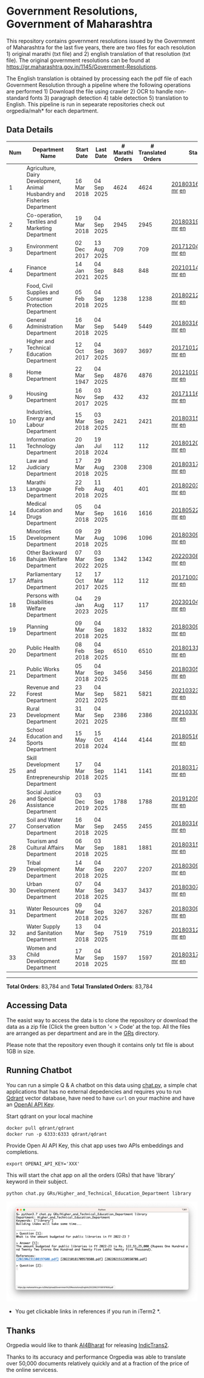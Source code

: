 # Government Resolutions, Government of Maharashtra

This repository contains government resolutions issued by the Government of Maharashtra for the last five years, there are two files for each resolution 1) original marathi (txt file) and 2) english translation of that resolution (txt file). The original government resolutions can be found at https://gr.maharashtra.gov.in/1145/Government-Resolutions.

The English translation is obtained by processing each the pdf file of each Government Resolution through a pipeline where the following operations are performed 1) Download the file using crawler 2) OCR to handle non-standard fonts 3) paragraph detection 4) table  detection 5) translation to English. This pipeline is run in sepearate repositories check out orgpedia/mah* for each department.


## Data Details

| Num | Department Name | Start Date | Last Date | # Marathi Orders | # Translated Orders | Starting Order | Last Order |
| --- | --------------- | ---------- | --------- | ---------------- | ------------------- | -------------- | ---------- |
| 1 | Agriculture, Dairy Development, Animal Husbandry and Fisheries Department | 16 Mar 2018 | 04 Sep 2025 | 4624 | 4624 | [201803161624182101.pdf](https://gr.maharashtra.gov.in/Site/Upload/Government%20Resolutions/English/201803161624182101.pdf) [mr](GRs/Agriculture,_Dairy_Development,_Animal_Husbandry_and_Fisheries_Department/201803161624182101.pdf.mr.txt) [en](GRs/Agriculture,_Dairy_Development,_Animal_Husbandry_and_Fisheries_Department/201803161624182101.pdf.en.txt) | [202509041335169801.pdf](https://gr.maharashtra.gov.in/Site/Upload/Government%20Resolutions/English/202509041335169801.pdf) [mr](GRs/Agriculture,_Dairy_Development,_Animal_Husbandry_and_Fisheries_Department/202509041335169801.pdf.mr.txt) [en](GRs/Agriculture,_Dairy_Development,_Animal_Husbandry_and_Fisheries_Department/202509041335169801.pdf.en.txt) |
| 2 | Co-operation, Textiles and Marketing Department | 19 Mar 2018 | 04 Sep 2025 | 2945 | 2945 | [201803191257576702.pdf](https://gr.maharashtra.gov.in/Site/Upload/Government%20Resolutions/English/201803191257576702.pdf) [mr](GRs/Co-operation,_Textiles_and_Marketing_Department/201803191257576702.pdf.mr.txt) [en](GRs/Co-operation,_Textiles_and_Marketing_Department/201803191257576702.pdf.en.txt) | [202509041639047002.pdf](https://gr.maharashtra.gov.in/Site/Upload/Government%20Resolutions/English/202509041639047002.pdf) [mr](GRs/Co-operation,_Textiles_and_Marketing_Department/202509041639047002.pdf.mr.txt) [en](GRs/Co-operation,_Textiles_and_Marketing_Department/202509041639047002.pdf.en.txt) |
| 3 | Environment Department | 02 Dec 2017 | 13 Aug 2025 | 709 | 709 | [201712041147216904.pdf](https://gr.maharashtra.gov.in/Site/Upload/Government%20Resolutions/English/201712041147216904.pdf) [mr](GRs/Environment_Department/201712041147216904.pdf.mr.txt) [en](GRs/Environment_Department/201712041147216904.pdf.en.txt) | [202508131556341604.pdf](https://gr.maharashtra.gov.in/Site/Upload/Government%20Resolutions/English/202508131556341604.pdf) [mr](GRs/Environment_Department/202508131556341604.pdf.mr.txt) [en](GRs/Environment_Department/202508131556341604.pdf.en.txt) |
| 4 | Finance Department | 14 Jan 2021 | 04 Sep 2025 | 848 | 848 | [202101141237329905.pdf](https://gr.maharashtra.gov.in/Site/Upload/Government%20Resolutions/English/202101141237329905.pdf) [mr](GRs/Finance_Department/202101141237329905.pdf.mr.txt) [en](GRs/Finance_Department/202101141237329905.pdf.en.txt) | [202509041403191605.pdf](https://gr.maharashtra.gov.in/Site/Upload/Government%20Resolutions/English/202509041403191605.pdf) [mr](GRs/Finance_Department/202509041403191605.pdf.mr.txt) [en](GRs/Finance_Department/202509041403191605.pdf.en.txt) |
| 5 | Food, Civil Supplies and Consumer Protection Department | 05 Feb 2018 | 04 Sep 2025 | 1238 | 1238 | [201802121244545806.pdf](https://gr.maharashtra.gov.in/Site/Upload/Government%20Resolutions/English/201802121244545806.pdf) [mr](GRs/Food,_Civil_Supplies_and_Consumer_Protection_Department/201802121244545806.pdf.mr.txt) [en](GRs/Food,_Civil_Supplies_and_Consumer_Protection_Department/201802121244545806.pdf.en.txt) | [202509041510218506.pdf](https://gr.maharashtra.gov.in/Site/Upload/Government%20Resolutions/English/202509041510218506.pdf) [mr](GRs/Food,_Civil_Supplies_and_Consumer_Protection_Department/202509041510218506.pdf.mr.txt) [en](GRs/Food,_Civil_Supplies_and_Consumer_Protection_Department/202509041510218506.pdf.en.txt) |
| 6 | General Administration Department | 16 Mar 2018 | 04 Sep 2025 | 5449 | 5449 | [201803161224022707.pdf](https://gr.maharashtra.gov.in/Site/Upload/Government%20Resolutions/English/201803161224022707.pdf) [mr](GRs/General_Administration_Department/201803161224022707.pdf.mr.txt) [en](GRs/General_Administration_Department/201803161224022707.pdf.en.txt) | [202509041716005507.pdf](https://gr.maharashtra.gov.in/Site/Upload/Government%20Resolutions/English/202509041716005507.pdf) [mr](GRs/General_Administration_Department/202509041716005507.pdf.mr.txt) [en](GRs/General_Administration_Department/202509041716005507.pdf.en.txt) |
| 7 | Higher and Technical Education Department | 12 Oct 2017 | 04 Sep 2025 | 3697 | 3697 | [201710121514029708.pdf](https://gr.maharashtra.gov.in/Site/Upload/Government%20Resolutions/English/201710121514029708.pdf) [mr](GRs/Higher_and_Technical_Education_Department/201710121514029708.pdf.mr.txt) [en](GRs/Higher_and_Technical_Education_Department/201710121514029708.pdf.en.txt) | [202509041747352508.pdf](https://gr.maharashtra.gov.in/Site/Upload/Government%20Resolutions/English/202509041747352508.pdf) [mr](GRs/Higher_and_Technical_Education_Department/202509041747352508.pdf.mr.txt) [en](GRs/Higher_and_Technical_Education_Department/202509041747352508.pdf.en.txt) |
| 8 | Home Department | 22 Mar 1947 | 04 Sep 2025 | 4876 | 4876 | [201210191648552129.pdf](https://gr.maharashtra.gov.in/Site/Upload/Government%20Resolutions/English/201210191648552129.pdf) [mr](GRs/Home_Department/201210191648552129.pdf.mr.txt) [en](GRs/Home_Department/201210191648552129.pdf.en.txt) | [202509041726265829.pdf](https://gr.maharashtra.gov.in/Site/Upload/Government%20Resolutions/English/202509041726265829.pdf) [mr](GRs/Home_Department/202509041726265829.pdf.mr.txt) [en](GRs/Home_Department/202509041726265829.pdf.en.txt) |
| 9 | Housing Department | 16 Nov 2017 | 03 Sep 2025 | 432 | 432 | [201711161447076609.pdf](https://gr.maharashtra.gov.in/Site/Upload/Government%20Resolutions/English/201711161447076609.pdf) [mr](GRs/Housing_Department/201711161447076609.pdf.mr.txt) [en](GRs/Housing_Department/201711161447076609.pdf.en.txt) | [202509031157313209.pdf](https://gr.maharashtra.gov.in/Site/Upload/Government%20Resolutions/English/202509031157313209.pdf) [mr](GRs/Housing_Department/202509031157313209.pdf.mr.txt) [en](GRs/Housing_Department/202509031157313209.pdf.en.txt) |
| 10 | Industries, Energy and Labour Department | 15 Mar 2018 | 03 Sep 2025 | 2421 | 2421 | [201803151204055010.pdf](https://gr.maharashtra.gov.in/Site/Upload/Government%20Resolutions/English/201803151204055010.pdf) [mr](GRs/Industries,_Energy_and_Labour_Department/201803151204055010.pdf.mr.txt) [en](GRs/Industries,_Energy_and_Labour_Department/201803151204055010.pdf.en.txt) | [202509031522493810.pdf](https://gr.maharashtra.gov.in/Site/Upload/Government%20Resolutions/English/202509031522493810.pdf) [mr](GRs/Industries,_Energy_and_Labour_Department/202509031522493810.pdf.mr.txt) [en](GRs/Industries,_Energy_and_Labour_Department/202509031522493810.pdf.en.txt) |
| 11 | Information Technology Department | 20 Jan 2018 | 19 Jul 2024 | 112 | 112 | [201801201843024511.pdf](https://gr.maharashtra.gov.in/Site/Upload/Government%20Resolutions/English/201801201843024511.pdf) [mr](GRs/Information_Technology_Department/201801201843024511.pdf.mr.txt) [en](GRs/Information_Technology_Department/201801201843024511.pdf.en.txt) | [202407191742379111.pdf](https://gr.maharashtra.gov.in/Site/Upload/Government%20Resolutions/English/202407191742379111.pdf) [mr](GRs/Information_Technology_Department/202407191742379111.pdf.mr.txt) [en](GRs/Information_Technology_Department/202407191742379111.pdf.en.txt) |
| 12 | Law and Judiciary Department | 17 Mar 2018 | 29 Aug 2025 | 2308 | 2308 | [201803171129290212.pdf](https://gr.maharashtra.gov.in/Site/Upload/Government%20Resolutions/English/201803171129290212.pdf) [mr](GRs/Law_and_Judiciary_Department/201803171129290212.pdf.mr.txt) [en](GRs/Law_and_Judiciary_Department/201803171129290212.pdf.en.txt) | [202508291601560712.pdf](https://gr.maharashtra.gov.in/Site/Upload/Government%20Resolutions/English/202508291601560712.pdf) [mr](GRs/Law_and_Judiciary_Department/202508291601560712.pdf.mr.txt) [en](GRs/Law_and_Judiciary_Department/202508291601560712.pdf.en.txt) |
| 13 | Marathi Language Department | 22 Feb 2018 | 11 Aug 2025 | 401 | 401 | [201802031549154233.pdf](https://gr.maharashtra.gov.in/Site/Upload/Government%20Resolutions/English/201802031549154233.pdf) [mr](GRs/Marathi_Language_Department/201802031549154233.pdf.mr.txt) [en](GRs/Marathi_Language_Department/201802031549154233.pdf.en.txt) | [202508111511007133.pdf](https://gr.maharashtra.gov.in/Site/Upload/Government%20Resolutions/English/202508111511007133.pdf) [mr](GRs/Marathi_Language_Department/202508111511007133.pdf.mr.txt) [en](GRs/Marathi_Language_Department/202508111511007133.pdf.en.txt) |
| 14 | Medical Education and Drugs Department | 05 Mar 2018 | 04 Sep 2025 | 1616 | 1616 | [201805221424292513.pdf](https://gr.maharashtra.gov.in/Site/Upload/Government%20Resolutions/English/201805221424292513.pdf) [mr](GRs/Medical_Education_and_Drugs_Department/201805221424292513.pdf.mr.txt) [en](GRs/Medical_Education_and_Drugs_Department/201805221424292513.pdf.en.txt) | [202509041514525113.pdf](https://gr.maharashtra.gov.in/Site/Upload/Government%20Resolutions/English/202509041514525113.pdf) [mr](GRs/Medical_Education_and_Drugs_Department/202509041514525113.pdf.mr.txt) [en](GRs/Medical_Education_and_Drugs_Department/202509041514525113.pdf.en.txt) |
| 15 | Minorities Development Department | 09 Mar 2018 | 29 Aug 2025 | 1096 | 1096 | [201803091218355314.pdf](https://gr.maharashtra.gov.in/Site/Upload/Government%20Resolutions/English/201803091218355314.pdf) [mr](GRs/Minorities_Development_Department/201803091218355314.pdf.mr.txt) [en](GRs/Minorities_Development_Department/201803091218355314.pdf.en.txt) | [202508291647224814.pdf](https://gr.maharashtra.gov.in/Site/Upload/Government%20Resolutions/English/202508291647224814.pdf) [mr](GRs/Minorities_Development_Department/202508291647224814.pdf.mr.txt) [en](GRs/Minorities_Development_Department/202508291647224814.pdf.en.txt) |
| 16 | Other Backward Bahujan Welfare Department | 07 Mar 2022 | 03 Sep 2025 | 1342 | 1342 | [202203081752439334.pdf](https://gr.maharashtra.gov.in/Site/Upload/Government%20Resolutions/English/202203081752439334.pdf) [mr](GRs/Other_Backward_Bahujan_Welfare_Department/202203081752439334.pdf.mr.txt) [en](GRs/Other_Backward_Bahujan_Welfare_Department/202203081752439334.pdf.en.txt) | [202509031701448134.pdf](https://gr.maharashtra.gov.in/Site/Upload/Government%20Resolutions/English/202509031701448134.pdf) [mr](GRs/Other_Backward_Bahujan_Welfare_Department/202509031701448134.pdf.mr.txt) [en](GRs/Other_Backward_Bahujan_Welfare_Department/202509031701448134.pdf.en.txt) |
| 17 | Parliamentary Affairs Department | 12 Oct 2017 | 17 Mar 2025 | 112 | 112 | [201710031642378615.pdf](https://gr.maharashtra.gov.in/Site/Upload/Government%20Resolutions/English/201710031642378615.pdf) [mr](GRs/Parliamentary_Affairs_Department/201710031642378615.pdf.mr.txt) [en](GRs/Parliamentary_Affairs_Department/201710031642378615.pdf.en.txt) | [202503171104518215.pdf](https://gr.maharashtra.gov.in/Site/Upload/Government%20Resolutions/English/202503171104518215.pdf) [mr](GRs/Parliamentary_Affairs_Department/202503171104518215.pdf.mr.txt) [en](GRs/Parliamentary_Affairs_Department/202503171104518215.pdf.en.txt) |
| 18 | Persons with Disabilities Welfare Department | 04 Jan 2023 | 29 Aug 2025 | 117 | 117 | [202301041906309635.pdf](https://gr.maharashtra.gov.in/Site/Upload/Government%20Resolutions/English/202301041906309635.pdf) [mr](GRs/Persons_with_Disabilities_Welfare_Department/202301041906309635.pdf.mr.txt) [en](GRs/Persons_with_Disabilities_Welfare_Department/202301041906309635.pdf.en.txt) | [202508291403049635.pdf](https://gr.maharashtra.gov.in/Site/Upload/Government%20Resolutions/English/202508291403049635.pdf) [mr](GRs/Persons_with_Disabilities_Welfare_Department/202508291403049635.pdf.mr.txt) [en](GRs/Persons_with_Disabilities_Welfare_Department/202508291403049635.pdf.en.txt) |
| 19 | Planning Department | 09 Mar 2018 | 04 Sep 2025 | 1832 | 1832 | [201803091441032716.pdf](https://gr.maharashtra.gov.in/Site/Upload/Government%20Resolutions/English/201803091441032716.pdf) [mr](GRs/Planning_Department/201803091441032716.pdf.mr.txt) [en](GRs/Planning_Department/201803091441032716.pdf.en.txt) | [202509041254588716.pdf](https://gr.maharashtra.gov.in/Site/Upload/Government%20Resolutions/English/202509041254588716.pdf) [mr](GRs/Planning_Department/202509041254588716.pdf.mr.txt) [en](GRs/Planning_Department/202509041254588716.pdf.en.txt) |
| 20 | Public Health Department | 08 Feb 2018 | 04 Sep 2025 | 6510 | 6510 | [201801311722275417.pdf](https://gr.maharashtra.gov.in/Site/Upload/Government%20Resolutions/English/201801311722275417.pdf) [mr](GRs/Public_Health_Department/201801311722275417.pdf.mr.txt) [en](GRs/Public_Health_Department/201801311722275417.pdf.en.txt) | [202509041059315217.pdf](https://gr.maharashtra.gov.in/Site/Upload/Government%20Resolutions/English/202509041059315217.pdf) [mr](GRs/Public_Health_Department/202509041059315217.pdf.mr.txt) [en](GRs/Public_Health_Department/202509041059315217.pdf.en.txt) |
| 21 | Public Works Department | 05 Mar 2018 | 04 Sep 2025 | 3456 | 3456 | [201803051515468118.pdf](https://gr.maharashtra.gov.in/Site/Upload/Government%20Resolutions/English/201803051515468118.pdf) [mr](GRs/Public_Works_Department/201803051515468118.pdf.mr.txt) [en](GRs/Public_Works_Department/201803051515468118.pdf.en.txt) | [202509041256564318.pdf](https://gr.maharashtra.gov.in/Site/Upload/Government%20Resolutions/English/202509041256564318.pdf) [mr](GRs/Public_Works_Department/202509041256564318.pdf.mr.txt) [en](GRs/Public_Works_Department/202509041256564318.pdf.en.txt) |
| 22 | Revenue and Forest Department | 23 Mar 2021 | 04 Sep 2025 | 5821 | 5821 | [202103231328393119.pdf](https://gr.maharashtra.gov.in/Site/Upload/Government%20Resolutions/English/202103231328393119.pdf) [mr](GRs/Revenue_and_Forest_Department/202103231328393119.pdf.mr.txt) [en](GRs/Revenue_and_Forest_Department/202103231328393119.pdf.en.txt) | [202509041721005119.pdf](https://gr.maharashtra.gov.in/Site/Upload/Government%20Resolutions/English/202509041721005119.pdf) [mr](GRs/Revenue_and_Forest_Department/202509041721005119.pdf.mr.txt) [en](GRs/Revenue_and_Forest_Department/202509041721005119.pdf.en.txt) |
| 23 | Rural Development Department | 31 Mar 2021 | 04 Sep 2025 | 2386 | 2386 | [202103301021181120.pdf](https://gr.maharashtra.gov.in/Site/Upload/Government%20Resolutions/English/202103301021181120.pdf) [mr](GRs/Rural_Development_Department/202103301021181120.pdf.mr.txt) [en](GRs/Rural_Development_Department/202103301021181120.pdf.en.txt) | [202509041154279220.pdf](https://gr.maharashtra.gov.in/Site/Upload/Government%20Resolutions/English/202509041154279220.pdf) [mr](GRs/Rural_Development_Department/202509041154279220.pdf.mr.txt) [en](GRs/Rural_Development_Department/202509041154279220.pdf.en.txt) |
| 24 | School Education and Sports Department | 15 May 2018 | 15 Oct 2024 | 4144 | 4144 | [201805161114241221.pdf](https://gr.maharashtra.gov.in/Site/Upload/Government%20Resolutions/English/201805161114241221.pdf) [mr](GRs/School_Education_and_Sports_Department/201805161114241221.pdf.mr.txt) [en](GRs/School_Education_and_Sports_Department/201805161114241221.pdf.en.txt) | [202410152127537021.pdf](https://gr.maharashtra.gov.in/Site/Upload/Government%20Resolutions/English/202410152127537021.pdf) [mr](GRs/School_Education_and_Sports_Department/202410152127537021.pdf.mr.txt) [en](GRs/School_Education_and_Sports_Department/202410152127537021.pdf.en.txt) |
| 25 | Skill Development and Entrepreneurship Department | 17 Mar 2018 | 04 Sep 2025 | 1141 | 1141 | [201803171322099003.pdf](https://gr.maharashtra.gov.in/Site/Upload/Government%20Resolutions/English/201803171322099003.pdf) [mr](GRs/Skill_Development_and_Entrepreneurship_Department/201803171322099003.pdf.mr.txt) [en](GRs/Skill_Development_and_Entrepreneurship_Department/201803171322099003.pdf.en.txt) | [202509041739265603.pdf](https://gr.maharashtra.gov.in/Site/Upload/Government%20Resolutions/English/202509041739265603.pdf) [mr](GRs/Skill_Development_and_Entrepreneurship_Department/202509041739265603.pdf.mr.txt) [en](GRs/Skill_Development_and_Entrepreneurship_Department/202509041739265603.pdf.en.txt) |
| 26 | Social Justice and Special Assistance Department | 03 Dec 2019 | 03 Sep 2025 | 1788 | 1788 | [201912051107011622.pdf](https://gr.maharashtra.gov.in/Site/Upload/Government%20Resolutions/English/201912051107011622.pdf) [mr](GRs/Social_Justice_and_Special_Assistance_Department/201912051107011622.pdf.mr.txt) [en](GRs/Social_Justice_and_Special_Assistance_Department/201912051107011622.pdf.en.txt) | [202509031816153922.pdf](https://gr.maharashtra.gov.in/Site/Upload/Government%20Resolutions/English/202509031816153922.pdf) [mr](GRs/Social_Justice_and_Special_Assistance_Department/202509031816153922.pdf.mr.txt) [en](GRs/Social_Justice_and_Special_Assistance_Department/202509031816153922.pdf.en.txt) |
| 27 | Soil and Water Conservation Department | 16 Mar 2018 | 04 Sep 2025 | 2455 | 2455 | [201803161247582426.pdf](https://gr.maharashtra.gov.in/Site/Upload/Government%20Resolutions/English/201803161247582426.pdf) [mr](GRs/Soil_and_Water_Conservation_Department/201803161247582426.pdf.mr.txt) [en](GRs/Soil_and_Water_Conservation_Department/201803161247582426.pdf.en.txt) | [202509041730198126.pdf](https://gr.maharashtra.gov.in/Site/Upload/Government%20Resolutions/English/202509041730198126.pdf) [mr](GRs/Soil_and_Water_Conservation_Department/202509041730198126.pdf.mr.txt) [en](GRs/Soil_and_Water_Conservation_Department/202509041730198126.pdf.en.txt) |
| 28 | Tourism and Cultural Affairs Department | 06 Mar 2018 | 03 Sep 2025 | 1881 | 1881 | [201803151055091823.pdf](https://gr.maharashtra.gov.in/Site/Upload/Government%20Resolutions/English/201803151055091823.pdf) [mr](GRs/Tourism_and_Cultural_Affairs_Department/201803151055091823.pdf.mr.txt) [en](GRs/Tourism_and_Cultural_Affairs_Department/201803151055091823.pdf.en.txt) | [202509031604001723.pdf](https://gr.maharashtra.gov.in/Site/Upload/Government%20Resolutions/English/202509031604001723.pdf) [mr](GRs/Tourism_and_Cultural_Affairs_Department/202509031604001723.pdf.mr.txt) [en](GRs/Tourism_and_Cultural_Affairs_Department/202509031604001723.pdf.en.txt) |
| 29 | Tribal Development Department | 14 Mar 2018 | 04 Sep 2025 | 2207 | 2207 | [201803091105184924.pdf](https://gr.maharashtra.gov.in/Site/Upload/Government%20Resolutions/English/201803091105184924.pdf) [mr](GRs/Tribal_Development_Department/201803091105184924.pdf.mr.txt) [en](GRs/Tribal_Development_Department/201803091105184924.pdf.en.txt) | [202509041319141324.pdf](https://gr.maharashtra.gov.in/Site/Upload/Government%20Resolutions/English/202509041319141324.pdf) [mr](GRs/Tribal_Development_Department/202509041319141324.pdf.mr.txt) [en](GRs/Tribal_Development_Department/202509041319141324.pdf.en.txt) |
| 30 | Urban Development Department | 07 Mar 2018 | 04 Sep 2025 | 3437 | 3437 | [201803071203178325.pdf](https://gr.maharashtra.gov.in/Site/Upload/Government%20Resolutions/English/201803071203178325.pdf) [mr](GRs/Urban_Development_Department/201803071203178325.pdf.mr.txt) [en](GRs/Urban_Development_Department/201803071203178325.pdf.en.txt) | [202509041713346725.pdf](https://gr.maharashtra.gov.in/Site/Upload/Government%20Resolutions/English/202509041713346725.pdf) [mr](GRs/Urban_Development_Department/202509041713346725.pdf.mr.txt) [en](GRs/Urban_Development_Department/202509041713346725.pdf.en.txt) |
| 31 | Water Resources Department | 09 Mar 2018 | 04 Sep 2025 | 3267 | 3267 | [201803091034435527.pdf](https://gr.maharashtra.gov.in/Site/Upload/Government%20Resolutions/English/201803091034435527.pdf) [mr](GRs/Water_Resources_Department/201803091034435527.pdf.mr.txt) [en](GRs/Water_Resources_Department/201803091034435527.pdf.en.txt) | [202509041612591527.pdf](https://gr.maharashtra.gov.in/Site/Upload/Government%20Resolutions/English/202509041612591527.pdf) [mr](GRs/Water_Resources_Department/202509041612591527.pdf.mr.txt) [en](GRs/Water_Resources_Department/202509041612591527.pdf.en.txt) |
| 32 | Water Supply and Sanitation Department | 13 Mar 2018 | 04 Sep 2025 | 7519 | 7519 | [201803121414108428.pdf](https://gr.maharashtra.gov.in/Site/Upload/Government%20Resolutions/English/201803121414108428.pdf) [mr](GRs/Water_Supply_and_Sanitation_Department/201803121414108428.pdf.mr.txt) [en](GRs/Water_Supply_and_Sanitation_Department/201803121414108428.pdf.en.txt) | [202509041320575328.pdf](https://gr.maharashtra.gov.in/Site/Upload/Government%20Resolutions/English/202509041320575328.pdf) [mr](GRs/Water_Supply_and_Sanitation_Department/202509041320575328.pdf.mr.txt) [en](GRs/Water_Supply_and_Sanitation_Department/202509041320575328.pdf.en.txt) |
| 33 | Women and Child Development Department | 17 Mar 2018 | 04 Sep 2025 | 1597 | 1597 | [201803171539444330.pdf](https://gr.maharashtra.gov.in/Site/Upload/Government%20Resolutions/English/201803171539444330.pdf) [mr](GRs/Women_and_Child_Development_Department/201803171539444330.pdf.mr.txt) [en](GRs/Women_and_Child_Development_Department/201803171539444330.pdf.en.txt) | [202509041623413630.pdf](https://gr.maharashtra.gov.in/Site/Upload/Government%20Resolutions/English/202509041623413630.pdf) [mr](GRs/Women_and_Child_Development_Department/202509041623413630.pdf.mr.txt) [en](GRs/Women_and_Child_Development_Department/202509041623413630.pdf.en.txt) |
----------------------------------------------------------------------------------------------------

**Total Orders**: 83,784 and **Total Translated Orders**: 83,784
## Accessing Data

The easist way to access the data is to clone the repository or download the data as a zip file (Click the green button '< > Code' at the top. All the files are arranged as per department and are in the [GRs](GRs) directory.

Please note that the repository even though it contains only txt file is about 1GB in size.

## Running Chatbot

You can run a simple Q & A chatbot on this data using [chat.py](chat.py), a simple chat applications that has no external depedencies and requires you to run [Qdrant](https://qdrant.tech/) vector database, have need to have `curl` on your machine and have an [OpenAI API Key](https://help.openai.com/en/articles/4936850-where-do-i-find-my-secret-api-key).

Start qdrant on your local machine
```shell
docker pull qdrant/qdrant
docker run -p 6333:6333 qdrant/qdrant
```

Provide Open AI API Key, this chat app uses two APIs embeddings and completions.
```shell
export OPENAI_API_KEY='XXX'
```

This will start the chat app on all the orders (GRs) that have 'library' keyword in their subject.

```shell
python chat.py GRs/Higher_and_Technical_Education_Department library
```

![screenshot of running chat.py](screenshot.png)

* You get clickable links in references if you run in iTerm2 *.

## Thanks

Orgpedia would like to thank [AI4Bharat](https://ai4bharat.iitm.ac.in/) for releasing [IndicTrans2](https://github.com/AI4Bharat/IndicTrans2).

Thanks to its accuracy and performance Orgpedia was able to translate over 50,000 documents relatively quickly and at a fraction of the price of the online servicess.

